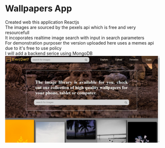 # Wallpapers App

Created web this application Reactjs <br>
The images are sourced by the pexels api which is free and very resourcefull <br>
It incoporates realtime image search with input in search parameters <br>
For demonstration purposer the version uploaded here uses a memes api due to it's free to use policy<br>
I will add a backend serice using MongoDB<Br>
![image](./client/src/images/readimg1.jpg)

